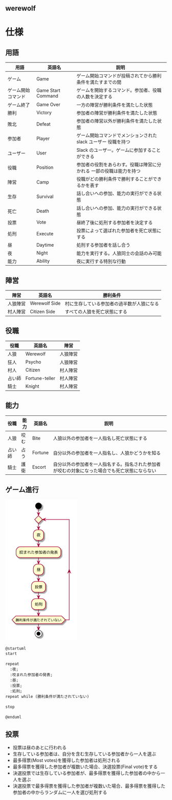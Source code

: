 werewolf
-------
# 仕様

## 用語

| 用語               | 英語名             | 説明                                                                |
| ------------------ | ------------------ | ------------------------------------------------------------------- |
| ゲーム             | Game               | ゲーム開始コマンドが投稿されてから勝利条件を満たすまでの間          |
| ゲーム開始コマンド | Game Start Command | ゲームを開始するコマンド。参加者、役職の人数を決定する              |
| ゲーム終了         | Game Over          | 一方の陣営が勝利条件を満たした状態                                  |
| 勝利               | Victory            | 参加者の陣営が勝利条件を満たした状態                                |
| 敗北               | Defeat             | 参加者の陣営以外が勝利条件を満たした状態                            |
| 参加者             | Player             | ゲーム開始コマンドでメンションされた slack ユーザー 役職を持つ      |
| ユーザー           | User               | Slack のユーザー。ゲームに参加することができる                      |
| 役職               | Position           | 参加者の役割をあらわす。役職は陣営に分かれる 一部の役職は能力を持つ |
| 陣営               | Camp               | 役職がどの勝利条件で勝利することができるかを表す                    |
| 生存               | Survival           | 話し合いへの参加、能力の実行ができる状態                            |
| 死亡               | Death              | 話し合いへの参加、能力の実行ができる状態                            |
| 投票               | Vote               | 昼終了後に処刑する参加者を決定する                                  |
| 処刑               | Execute            | 投票によって選ばれた参加者を死亡状態にする                          |
| 昼                 | Daytime            | 処刑する参加者を話し合う                                            |
| 夜                 | Night              | 能力を実行する。人狼同士の会話のみ可能                              |
| 能力               | Ability            | 夜に実行する特別な行動                                              |

## 陣営

| 陣営     | 英語名        | 勝利条件                                   |
| -------- | ------------- | ------------------------------------------ |
| 人狼陣営 | Werewolf Side | 村に生存している参加者の過半数が人狼になる |
| 村人陣営 | Citizen Side  | すべての人狼を死亡状態にする               |

## 役職

| 役職   | 英語名         | 陣営     |
| ------ | -------------- | -------- |
| 人狼   | Werewolf       | 人狼陣営 |
| 狂人   | Psycho         | 人狼陣営 |
| 村人   | Citizen        | 村人陣営 |
| 占い師 | Fortune-teller | 村人陣営 |
| 騎士   | Knight         | 村人陣営 |

## 能力

| 役職   | 能力 | 英語名  | 説明                                                                                           |
| ------ | ---- | ------- | ---------------------------------------------------------------------------------------------- |
| 人狼   | 咬む | Bite    | 人狼以外の参加者を一人指名し死亡状態にする                                                     |
| 占い師 | 占う | Fortune | 自分以外の参加者を一人指名し、人狼かどうかを知る                                               |
| 騎士   | 護衛 | Escort  | 自分以外の参加者を一人指名する。指名された参加者が咬むの対象になった場合でも死亡状態にならない |

## ゲーム進行

![game-progress](docs/game-progress.png)

```plantuml
@startuml
start

repeat
  :夜;
  :咬まれた参加者の発表;
  :昼;
  :投票;
  :処刑;
repeat while (勝利条件が満たされていない)

stop

@enduml
```
## 投票
- 投票は昼のあとに行われる
- 生存している参加者は、自分を含む生存している参加者から一人を選ぶ
- 最多得票(Most votes)を獲得した参加者は処刑される
- 最多得票を獲得した参加者が複数いた場合、決選投票(Final vote)をする
- 決選投票では生存している参加者が、最多得票を獲得した参加者の中から一人を選ぶ
- 決選投票で最多得票を獲得した参加者が複数いた場合、最多得票を獲得した参加者の中からランダムに一人を選び処刑する
